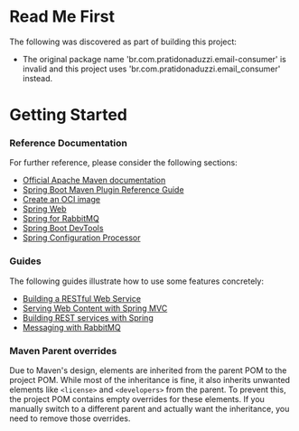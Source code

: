# Read Me First
The following was discovered as part of building this project:

* The original package name 'br.com.pratidonaduzzi.email-consumer' is invalid and this project uses 'br.com.pratidonaduzzi.email_consumer' instead.

# Getting Started

### Reference Documentation
For further reference, please consider the following sections:

* [Official Apache Maven documentation](https://maven.apache.org/guides/index.html)
* [Spring Boot Maven Plugin Reference Guide](https://docs.spring.io/spring-boot/3.3.12/maven-plugin)
* [Create an OCI image](https://docs.spring.io/spring-boot/3.3.12/maven-plugin/build-image.html)
* [Spring Web](https://docs.spring.io/spring-boot/3.3.12/reference/web/servlet.html)
* [Spring for RabbitMQ](https://docs.spring.io/spring-boot/3.3.12/reference/messaging/amqp.html)
* [Spring Boot DevTools](https://docs.spring.io/spring-boot/3.3.12/reference/using/devtools.html)
* [Spring Configuration Processor](https://docs.spring.io/spring-boot/3.3.12/specification/configuration-metadata/annotation-processor.html)

### Guides
The following guides illustrate how to use some features concretely:

* [Building a RESTful Web Service](https://spring.io/guides/gs/rest-service/)
* [Serving Web Content with Spring MVC](https://spring.io/guides/gs/serving-web-content/)
* [Building REST services with Spring](https://spring.io/guides/tutorials/rest/)
* [Messaging with RabbitMQ](https://spring.io/guides/gs/messaging-rabbitmq/)

### Maven Parent overrides

Due to Maven's design, elements are inherited from the parent POM to the project POM.
While most of the inheritance is fine, it also inherits unwanted elements like `<license>` and `<developers>` from the parent.
To prevent this, the project POM contains empty overrides for these elements.
If you manually switch to a different parent and actually want the inheritance, you need to remove those overrides.

